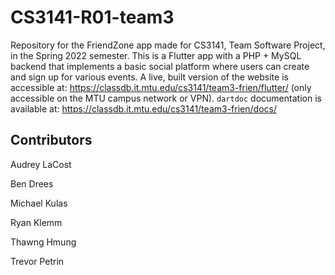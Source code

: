 # CS3141-R01-team3

Repository for the FriendZone app made for CS3141, Team Software Project, in the Spring 2022 semester. This is a Flutter app with a PHP + MySQL backend that implements a basic social platform  where users can create and sign up for various events. A live, built version of the website is accessible at: https://classdb.it.mtu.edu/cs3141/team3-frien/flutter/ (only accessible on the MTU campus network or VPN). `dartdoc` documentation is available at: https://classdb.it.mtu.edu/cs3141/team3-frien/docs/

## Contributors
Audrey LaCost

Ben Drees

Michael Kulas

Ryan Klemm

Thawng Hmung

Trevor Petrin
